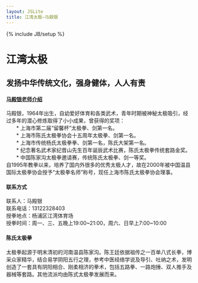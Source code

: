 ```yaml
---
layout: JSLite
title: 江湾太极—马殿银
---
```

{% include JB/setup %}

<div class="header wp">
  <h1>江湾太极 </h1>
  <h2>发扬中华传统文化，强身健体，人人有责</h2>
</div>
<!-- <div class="menu wp">
  <ul class="wp">
    <li><a href="https://github.com/jaywcjlove/JSLite"><i class="icon_github"></i>Github</a></li>
    <li><a href="https://github.com/jaywcjlove/JSLite/archive/master.zip"><i class="icon_download"></i>Download Zip</a></li>
    <li><a href="javascript:void(0)"><i class="icon_bubbles"></i>地址：上海市江湾体育场</a></li>
    <li><a href="javascript:void(0)"><i class="icon_bubbles"></i>联系人：马殿银</a></li>
    <li><a href="http://blog.sina.com.cn/u/1962138787"><i class="icon_weibo"></i>新浪博客</a></li>
    <li class="r"><a href="/JSLite/doc/">JSLite文档</a></li>
  </ul>
</div> -->

<div class="info wp w">
  <div class="sps">
      <h4><i class="icon_rocket"></i><a href="http://www.taijiren.cn/Details/19326.html">马殿银老师介绍</a></h4>
      <p>马殿银，1964年出生，自幼爱好体育和各类武术，青年时期被神秘太极吸引，经过多年的潜心修炼取得了小小成果，曾获得的奖项：
      <br>&nbsp;&nbsp;&nbsp;&nbsp;&nbsp;&nbsp; * 上海市第二届“留馨杯”太极拳、剑第一名。
      <br>&nbsp;&nbsp;&nbsp;&nbsp;&nbsp;&nbsp; * 上海市陈氏太极拳协会十五周年太极拳、剑第一名。
      <br>&nbsp;&nbsp;&nbsp;&nbsp;&nbsp;&nbsp; * 上海市传统杨氏太极拳拳、剑第一名，陈氏大架第一名。
      <br>&nbsp;&nbsp;&nbsp;&nbsp;&nbsp;&nbsp; * 纪念著名武术家纪晋山先生百年诞辰武术比赛，陈氏太极拳传统套路金奖。
      <br>&nbsp;&nbsp;&nbsp;&nbsp;&nbsp;&nbsp; * 中国陈家沟太极拳邀请赛，传统陈氏太极拳、剑一等奖。
      <br>自1995年教拳以来，培养了国内外很多的优秀太极人才，故在2000年被中国温县国际太极拳协会授予“太极拳名师”称号，现任上海市陈氏太极拳协会理事。    
      </p>
  </div>
  <div class="sps">
      <h4><i class="icon_wallet"></i>联系方式</h4>
      <p>联系人：马殿银 
      <br>联系电话：13122328403 
      <br>授拳地点：杨浦区江湾体育场
      <br>授拳时间：周一、三、五晚上19:00~21:00，周六、日早上7:00~10:00</p>
    </div>
  <div class="sps">
      <h4><i class="icon_lab"></i>陈氏太极拳</h4>
      <p>太极拳起源于明末清初的河南温县陈家沟。陈王廷依据祖传之一百单八式长拳，博采众家精华，结合易学阴阳五行之理，参考中医经络学说及导引、吐纳之术，发明创造了一套具有阴阳相合、刚柔相济的拳术，包括五路拳、一路炮捶、双人推手及器械等套路。其他流派均由陈式太极拳发展而来。</p>
    </div>
  <div class="cl"></div>
</div>


